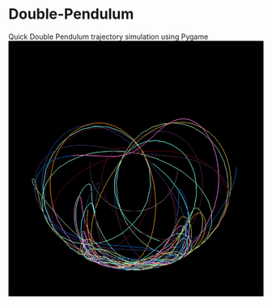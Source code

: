 # Double-Pendulum
Quick Double Pendulum trajectory simulation using Pygame
![Screenshot](images/img1.png)

